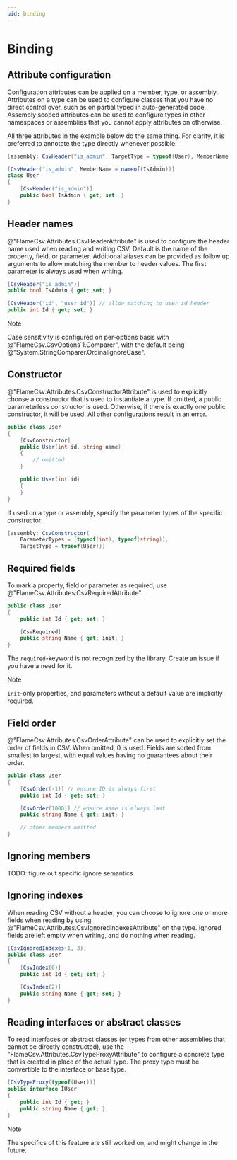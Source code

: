 ```yaml
---
uid: binding
---
```


# Binding

## Attribute configuration

Configuration attributes can be applied on a member, type, or assembly. Attributes on a type can be used to configure classes that you have no direct control over, such as on partial typed in auto-generated code. Assembly scoped attributes can be used to configure types in other namespaces or assemblies that you cannot apply attributes on otherwise.

All three attributes in the example below do the same thing. For clarity, it is preferred to annotate the type directly whenever possible.

```cs
[assembly: CsvHeader("is_admin", TargetType = typeof(User), MemberName = nameof(User.IsAdmin))]

[CsvHeader("is_admin", MemberName = nameof(IsAdmin))]
class User
{
    [CsvHeader("is_admin")]
    public bool IsAdmin { get; set; }
}
```

## Header names

@"FlameCsv.Attributes.CsvHeaderAttribute" is used to configure the header name used when reading and writing CSV. Default is the name of the property, field, or parameter. Additional aliases can be provided as follow up arguments to allow matching the member to header values. The first parameter is always used when writing.

```cs
[CsvHeader("is_admin")]
public bool IsAdmin { get; set; }

[CsvHeader("id", "user_id")] // allow matching to user_id header
public int Id { get; set; }
```

> [!NOTE]
> Case sensitivity is configured on per-options basis with @"FlameCsv.CsvOptions`1.Comparer", with the default being @"System.StringComparer.OrdinalIgnoreCase".

## Constructor

@"FlameCsv.Attributes.CsvConstructorAttribute" is used to explicitly choose a constructor that is used to instantiate a type. If omitted, a public parameterless constructor is used. Otherwise, if there is exactly one public constructor, it will be used. All other configurations result in an error.

```cs
public class User
{
    [CsvConstructor]
    public User(int id, string name)
    {
        // omitted
    }

    public User(int id)
    {
    }
}
```

If used on a type or assembly, specify the parameter types of the specific constructor:

```cs
[assembly: CsvConstructor(
    ParameterTypes = [typeof(int), typeof(string)],
    TargetType = typeof(User))]
```

## Required fields

To mark a property, field or parameter as required, use @"FlameCsv.Attributes.CsvRequiredAttribute".

```cs
public class User
{
    public int Id { get; set; }

    [CsvRequired]
    public string Name { get; init; }
}
```

The `required`-keyword is not recognized by the library. Create an issue if you have a need for it.

> [!NOTE]
> `init`-only properties, and parameters without a default value are implicitly required.

## Field order

@"FlameCsv.Attributes.CsvOrderAttribute" can be used to explicitly set the order of fields in CSV. When omitted, 0 is used. Fields are sorted from smallest to largest, with equal values having no guarantees about their order.

```cs
public class User
{
    [CsvOrder(-1)] // ensure ID is always first
    public int Id { get; set; }

    [CsvOrder(1000)] // ensure name is always last
    public string Name { get; init; }

    // other members omitted
}
```

## Ignoring members

TODO: figure out specific ignore semantics

## Ignoring indexes

When reading CSV without a header, you can choose to ignore one or more fields when reading by using @"FlameCsv.Attributes.CsvIgnoredIndexesAttribute" on the type.
Ignored fields are left empty when writing, and do nothing when reading.

```cs
[CsvIgnoredIndexes(1, 3)]
public class User
{
    [CsvIndex(0)]
    public int Id { get; set; }

    [CsvIndex(2)]
    public string Name { get; set; }
}
```

## Reading interfaces or abstract classes

To read interfaces or abstract classes (or types from other assemblies that cannot be directly constructed), use the "FlameCsv.Attributes.CsvTypeProxyAttribute" to configure a concrete type that is created in place of the actual type. The proxy type must be convertible to the interface or base type.

```cs
[CsvTypeProxy(typeof(User))]
public interface IUser
{
    public int Id { get; }
    public string Name { get; }
}
```

> [!NOTE]
> The specifics of this feature are still worked on, and might change in the future.
